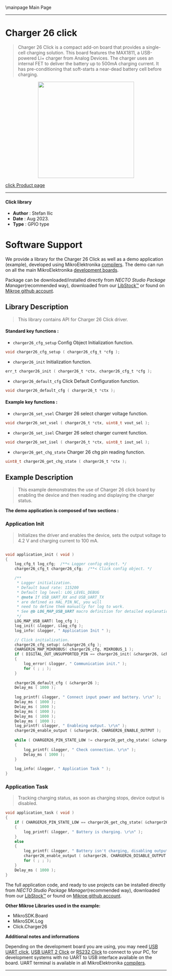 \mainpage Main Page

---
# Charger 26 click

> Charger 26 Click is a compact add-on board that provides a single-cell charging solution. This board features the MAX1811, a USB-powered Li+ charger from Analog Devices. The charger uses an internal FET to deliver the battery up to 500mA charging current. It has pre-conditioning that soft-starts a near-dead battery cell before charging. 

<p align="center">
  <img src="https://download.mikroe.com/images/click_for_ide/charger26_click.png" height=300px>
</p>

[click Product page](https://www.mikroe.com/charger-26-click)

---


#### Click library

- **Author**        : Stefan Ilic
- **Date**          : Aug 2023.
- **Type**          : GPIO type


# Software Support

We provide a library for the Charger 26 Click
as well as a demo application (example), developed using MikroElektronika
[compilers](https://www.mikroe.com/necto-studio).
The demo can run on all the main MikroElektronika [development boards](https://www.mikroe.com/development-boards).

Package can be downloaded/installed directly from *NECTO Studio Package Manager*(recommended way), downloaded from our [LibStock&trade;](https://libstock.mikroe.com) or found on [Mikroe github account](https://github.com/MikroElektronika/mikrosdk_click_v2/tree/master/clicks).

## Library Description

> This library contains API for Charger 26 Click driver.

#### Standard key functions :

- `charger26_cfg_setup` Config Object Initialization function.
```c
void charger26_cfg_setup ( charger26_cfg_t *cfg );
```

- `charger26_init` Initialization function.
```c
err_t charger26_init ( charger26_t *ctx, charger26_cfg_t *cfg );
```

- `charger26_default_cfg` Click Default Configuration function.
```c
void charger26_default_cfg ( charger26_t *ctx );
```

#### Example key functions :

- `charger26_set_vsel` Charger 26 select charger voltage function.
```c
void charger26_set_vsel ( charger26_t *ctx, uint8_t vout_sel );
```

- `charger26_set_isel` Charger 26 select charger current function.
```c
void charger26_set_isel ( charger26_t *ctx, uint8_t iout_sel );
```

- `charger26_get_chg_state` Charger 26 chg pin reading function.
```c
uint8_t charger26_get_chg_state ( charger26_t *ctx );
```

## Example Description

> This example demonstrates the use of Charger 26 click board by enabling the device
  and then reading and displaying the charger status.

**The demo application is composed of two sections :**

### Application Init

> Initializes the driver and enables the device, sets the output 
  voltage to 4.2 V and charging current to 100 mA.

```c

void application_init ( void ) 
{
    log_cfg_t log_cfg;  /**< Logger config object. */
    charger26_cfg_t charger26_cfg;  /**< Click config object. */

    /** 
     * Logger initialization.
     * Default baud rate: 115200
     * Default log level: LOG_LEVEL_DEBUG
     * @note If USB_UART_RX and USB_UART_TX 
     * are defined as HAL_PIN_NC, you will 
     * need to define them manually for log to work. 
     * See @b LOG_MAP_USB_UART macro definition for detailed explanation.
     */
    LOG_MAP_USB_UART( log_cfg );
    log_init( &logger, &log_cfg );
    log_info( &logger, " Application Init " );

    // Click initialization.
    charger26_cfg_setup( &charger26_cfg );
    CHARGER26_MAP_MIKROBUS( charger26_cfg, MIKROBUS_1 );
    if ( DIGITAL_OUT_UNSUPPORTED_PIN == charger26_init( &charger26, &charger26_cfg ) ) 
    {
        log_error( &logger, " Communication init." );
        for ( ; ; );
    }
    
    charger26_default_cfg ( &charger26 );
    Delay_ms ( 1000 );
    
    log_printf( &logger, " Connect input power and battery. \r\n" );
    Delay_ms ( 1000 );
    Delay_ms ( 1000 );
    Delay_ms ( 1000 );
    Delay_ms ( 1000 );
    Delay_ms ( 1000 );
    log_printf( &logger, " Enableing output. \r\n" );
    charger26_enable_output ( &charger26, CHARGER26_ENABLE_OUTPUT );
    
    while ( CHARGER26_PIN_STATE_LOW != charger26_get_chg_state( &charger26 ) )
    {
        log_printf( &logger, " Check connection. \r\n" );
        Delay_ms ( 1000 );
    }
    
    log_info( &logger, " Application Task " );
}

```

### Application Task

> Tracking charging status, as soon as charging stops, device output is disabled.

```c
void application_task ( void ) 
{
    if ( CHARGER26_PIN_STATE_LOW == charger26_get_chg_state( &charger26 ) )
    {
        log_printf( &logger, " Battery is charging. \r\n" );
    }
    else
    {
        log_printf( &logger, " Battery isn't charging, disabling output. \r\n" );
        charger26_enable_output ( &charger26, CHARGER26_DISABLE_OUTPUT );
        for ( ; ; );
    }
    Delay_ms ( 1000 );
}
```

The full application code, and ready to use projects can be installed directly from *NECTO Studio Package Manager*(recommended way), downloaded from our [LibStock&trade;](https://libstock.mikroe.com) or found on [Mikroe github account](https://github.com/MikroElektronika/mikrosdk_click_v2/tree/master/clicks).

**Other Mikroe Libraries used in the example:**

- MikroSDK.Board
- MikroSDK.Log
- Click.Charger26

**Additional notes and informations**

Depending on the development board you are using, you may need
[USB UART click](https://www.mikroe.com/usb-uart-click),
[USB UART 2 Click](https://www.mikroe.com/usb-uart-2-click) or
[RS232 Click](https://www.mikroe.com/rs232-click) to connect to your PC, for
development systems with no UART to USB interface available on the board. UART
terminal is available in all MikroElektronika
[compilers](https://shop.mikroe.com/compilers).

---
